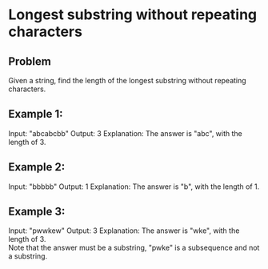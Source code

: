 # Longest substring without repeating characters

## Problem
Given a string, find the length of the longest substring without repeating characters.

## Example 1:
Input: "abcabcbb"
Output: 3 
Explanation: The answer is "abc", with the length of 3. 

## Example 2:
Input: "bbbbb"
Output: 1
Explanation: The answer is "b", with the length of 1.

## Example 3:
Input: "pwwkew"
Output: 3
Explanation: The answer is "wke", with the length of 3.  
Note that the answer must be a substring, "pwke" is a subsequence and not a substring.
